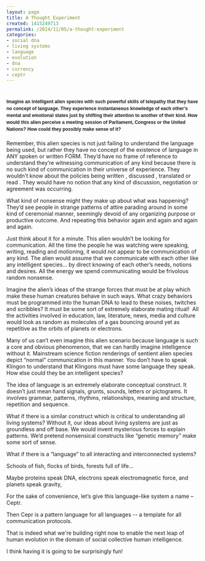 ```yaml
---
layout: page
title: A Thought Experiment
created: 1415249713
permalink: /2014/11/05/a-thought-experiment
categories:
- social dna
- living systems
- language
- evolution
- dna
- currency
- ceptr
---
```

<h1><span style="font-family: Arial, Helvetica, sans-serif; font-size: 12px; line-height: 1.5;">Imagine an intelligent alien species with such powerful skills of telepathy that they have no concept of language. They experience instantaneous knowledge of each other&rsquo;s mental and emotional states just by shifting their attention to another of their kind. How would this alien perceive a meeting session of Parliament, Congress or the United Nations? How could they possibly make sense of it?</span></h1><p>Remember, this alien species is not just failing to understand the language being used, but rather they have no concept of the existence of language in ANY spoken or written FORM. They&rsquo;d have no frame of reference to understand they&rsquo;re witnessing communication of any kind because there is no such kind of communication in their universe of experience. They wouldn&rsquo;t know about the policies being written , discussed , translated or read . They would have no notion that any kind of discussion, negotiation or agreement was occurring.</p><p>What kind of nonsense might they make up about what was happening? They&rsquo;d see people in strange patterns of attire parading around in some kind of ceremonial manner, seemingly devoid of any organizing purpose or productive outcome. And repeating this behavior again and again and again and again.</p><p>Just think about it for a minute. This alien wouldn&rsquo;t be looking for communication. All the time the people he was watching were speaking, writing, reading and motioning, it would not appear to be communication of any kind. The alien would assume that we communicate with each other like any intelligent species&hellip; by direct knowing of each other&rsquo;s needs, notions and desires. All the energy we spend communicating would be frivolous random nonsense.</p><p>Imagine the alien&rsquo;s ideas of the strange forces that must be at play which make these human creatures behave in such ways. What crazy behaviors must be programmed into the human DNA to lead to these noises, twitches and scribbles? It must be some sort of extremely elaborate mating ritual! &nbsp;All the activities involved in education, law, literature, news, media and culture would look as random as molecules of a gas bouncing around yet as repetitive as the orbits of planets or electrons.</p><p>Many of us can&rsquo;t even imagine this alien scenario because language is such a core and obvious phenomenon, that we can hardly imagine intelligence without it. Mainstream science fiction renderings of sentient alien species depict &ldquo;normal&rdquo; communication in this manner. You don&rsquo;t have to speak Klingon to understand that Klingons must have some language they speak. How else could they be an intelligent species?</p><p>The idea of language is an extremely elaborate conceptual construct. It doesn&rsquo;t just mean hand signals, grunts, sounds, letters or pictograms. It involves grammar, patterns, rhythms, relationships, meaning and structure, repetition and sequence.</p><p>What if there is a similar construct which is critical to understanding all living systems? Without it, our ideas about living systems are just as groundless and off base. We would invent mysterious forces to explain patterns. We&rsquo;d pretend nonsensical constructs like &ldquo;genetic memory&rdquo; make some sort of sense.</p><p>What if there is a &ldquo;language&rdquo; to all interacting and interconnected systems?</p><p>Schools of fish, flocks of birds, forests full of life...</p><p>Maybe proteins speak DNA, electrons speak electromagnetic force, and planets speak gravity,</p><p>For the sake of convenience, let&rsquo;s give this language-like system a name &ndash; Ceptr.</p><p>Then Cepr is a pattern language for all languages -- a template for all communication protocols.</p><p>That is indeed what we&#39;re building right now to enable the next leap of human evolution in the domain of social collective human intelligence.&nbsp;</p><p>I think having it is going to be surprisingly fun!</p>
